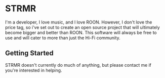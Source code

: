 # STRMR

I'm a developer, I love music, and I love ROON. However, I don't love the price tag, so i've set out to create an open source project that will ultimately become bigger and better than ROON. This software will always be free to use and will cater to more than just the Hi-Fi community.

## Getting Started

STRMR doesn't currently do much of anything, but please contact me if you're interested in helping.
